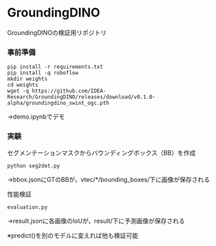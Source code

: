 # GroundingDINO
GroundingDINOの検証用リポジトリ

### 事前準備

```
pip install -r requirements.txt
pip install -q roboflow
mkdir weights
cd weights
wget -q https://github.com/IDEA-Research/GroundingDINO/releases/download/v0.1.0-alpha/groundingdino_swint_ogc.pth
```
→demo.ipynbでデモ

### 実験
セグメンテーションマスクからバウンディングボックス（BB）を作成
```
python seg2det.py
```
→bbox.jsonにGTのBBが，vtec/*/bounding_boxes/下に画像が保存される

性能検証
```
evaluation.py
```
→result.jsonに各画像のIoUが，result/下に予測画像が保存される

※predict()を別のモデルに変えれば他も検証可能
